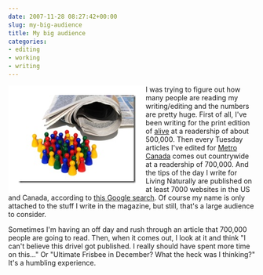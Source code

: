 ```yaml
---
date: 2007-11-28 08:27:42+00:00
slug: my-big-audience
title: My big audience
categories:
- editing
- working
- writing
---
```



<img align="left" style="border:20px solid white" src="/images/853246_27495155.jpg">

I was trying to figure out how many people are reading my writing/editing and the numbers are pretty huge. First of all, I've been writing for the print edition of [alive](http://alive.com) at a readership of about 500,000. Then every Tuesday articles I've edited for [Metro Canada](http://www.metronews.ca/) comes out countrywide at a readership of 700,000. And the tips of the day I write for Living Naturally are published on at least 7000 websites in the US and Canada, according to [this Google search](http://www.google.ca/search?hl=en&safe=off&q=%22This+internet+site+is+hosted+by+Living+Naturally%2C+a+Web+site+service+provider+to+natural+health+stores+nationwide.%22+&btnG=Search&meta=). Of course my name is only attached to the stuff I write in the magazine, but still, that's a large audience to consider. 

Sometimes I'm having an off day and rush through an article that 700,000 people are going to read. Then, when it comes out, I look at it and think "I can't believe this drivel got published. I really should have spent more time on this..." Or "Ultimate Frisbee in December? What the heck was I thinking?"  It's a humbling experience.
